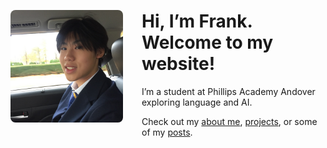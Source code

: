 <div style="display: flex; align-items: center; gap: 30px;">
  <img src="/images/ProfilePhoto.jpg" alt="Profile photo" style="width: 180px; border-radius: 8px;">
  <div>
    <h1>Hi, I’m Frank. Welcome to my website!</h1>
    <p>I’m a student at Phillips Academy Andover exploring language and AI.</p>
    <p>Check out my <a href="/about">about me</a>, <a href="/projects">projects</a>, or some of my <a href="/posts">posts</a>.</p>
  </div>
</div>

